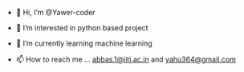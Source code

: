 - 👋 Hi, I’m @Yawer-coder
- 👀 I’m interested in python based project
- 🌱 I’m currently learning machine learning

- 📫 How to reach me ... abbas.1@iitj.ac.in and yahu364@gmail.com

